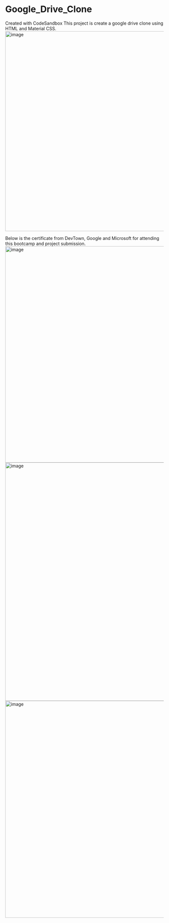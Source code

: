 # Google_Drive_Clone
Created with CodeSandbox
This project is create a google drive clone using HTML and Material CSS.
<img width="636" alt="image" src="https://user-images.githubusercontent.com/77392505/231141240-e408393b-a8c0-4209-8fc7-18edcc063abf.png">

Below is the certificate from DevTown, Google and Microsoft for attending this bootcamp and project submission.
<img width="688" alt="image" src="https://user-images.githubusercontent.com/77392505/231140278-c9cd1611-f9b5-4a57-b6d2-24f8ee6e8241.png">
<img width="758" alt="image" src="https://user-images.githubusercontent.com/77392505/232545072-ea126922-d532-4589-add4-7e008a495d37.png">
<img width="690" alt="image" src="https://user-images.githubusercontent.com/77392505/232545150-f48a8885-0155-4477-b629-79c965b98ec2.png">
